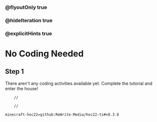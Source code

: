 ### @flyoutOnly true
### @hideIteration true
### @explicitHints true


# No Coding Needed

## Step 1
There aren't any coding activities available yet. Complete the tutorial and enter the house!


```ghost
    //
```
```template
    //   
```
```package
minecraft-hoc22=github:ReWrite-Media/hoc22-ts#v0.3.0
```
